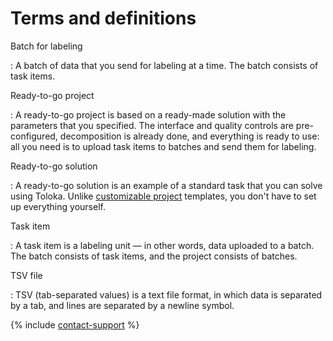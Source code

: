 # Terms and definitions

Batch for labeling

: A batch of data that you send for labeling at a time. The batch consists of task items.

Ready-to-go project

: A ready-to-go project is based on a ready-made solution with the parameters that you specified. The interface and quality controls are pre-configured, decomposition is already done, and everything is ready to use: all you need is to upload task items to batches and send them for labeling.

Ready-to-go solution

: A ready-to-go solution is an example of a standard task that you can solve using Toloka. Unlike [customizable project](https://toloka.ai/docs/guide/concepts/overview.html#project) templates, you don't have to set up everything yourself.

Task item

: A task item is a labeling unit &mdash; in other words, data uploaded to a batch. The batch consists of task items, and the project consists of batches.

TSV file

: TSV (tab-separated values) is a text file format, in which data is separated by a tab, and lines are separated by a newline symbol.

{% include [contact-support](_includes/contact-support.md) %}
